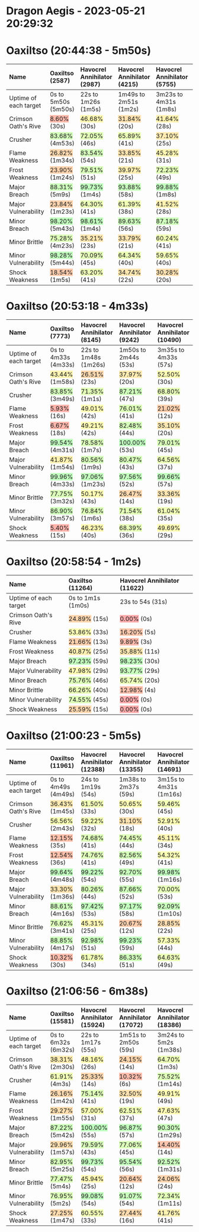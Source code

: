 
Dragon Aegis - 2023-05-21 20:29:32
==================================

# Oaxiltso (20:44:38 - 5m50s)

|Name|Oaxiltso (2587)|Havocrel Annihilator (2987)|Havocrel Annihilator (4215)|Havocrel Annihilator (5755)|Havocrel Annihilator (7234)|
| :--- | :--- | :--- | :--- | :--- | :--- |
|Uptime of each target|0s to 5m50s (5m50s)|22s to 1m26s (1m5s)|1m49s to 2m51s (1m2s)|3m23s to 4m31s (1m8s)|5m11s to 5m50s (38s)|
|Crimson Oath's Rive|<span style="background-color:#ffb9ac">8.60%</span> (30s)|<span style="background-color:#fff8b3">46.68%</span> (30s)|<span style="background-color:#ffe1b0">31.84%</span> (20s)|<span style="background-color:#fff1b2">41.64%</span> (28s)|<span style="background-color:#ffc5ad">15.94%</span> (6s)|
|Crusher|<span style="background-color:#d3ffbb">83.68%</span> (4m53s)|<span style="background-color:#e1ffb8">72.05%</span> (46s)|<span style="background-color:#eaffb7">65.89%</span> (41s)|<span style="background-color:#ffeab1">37.10%</span> (25s)|<span style="background-color:#ffc2ad">13.20%</span> (5s)|
|Flame Weakness|<span style="background-color:#ffd8af">26.82%</span> (1m34s)|<span style="background-color:#d3ffbb">83.54%</span> (54s)|<span style="background-color:#ffe4b1">33.85%</span> (21s)|<span style="background-color:#fff7b3">45.28%</span> (31s)|<span style="background-color:#ffe9b1">36.57%</span> (14s)|
|Frost Weakness|<span style="background-color:#ffd3af">23.90%</span> (1m24s)|<span style="background-color:#d8ffba">79.51%</span> (51s)|<span style="background-color:#ffeeb2">39.97%</span> (25s)|<span style="background-color:#e1ffb8">72.23%</span> (49s)|<span style="background-color:#faa">0.00%</span> (0s)|
|Major Breach|<span style="background-color:#cdffbc">88.31%</span> (5m9s)|<span style="background-color:#c0ffbe">99.73%</span> (1m4s)|<span style="background-color:#c7ffbd">93.88%</span> (58s)|<span style="background-color:#c0ffbe">99.88%</span> (1m8s)|<span style="background-color:#bfffbe">100.00%</span> (38s)|
|Major Vulnerability|<span style="background-color:#ffd3af">23.84%</span> (1m23s)|<span style="background-color:#ebffb7">64.30%</span> (41s)|<span style="background-color:#f0ffb6">61.39%</span> (38s)|<span style="background-color:#fff1b2">41.52%</span> (28s)|<span style="background-color:#ffe9b1">36.72%</span> (14s)|
|Minor Breach|<span style="background-color:#c1ffbe">98.20%</span> (5m43s)|<span style="background-color:#c1ffbe">98.61%</span> (1m4s)|<span style="background-color:#ccffbc">89.63%</span> (56s)|<span style="background-color:#ceffbb">87.18%</span> (59s)|<span style="background-color:#d0ffbb">85.60%</span> (33s)|
|Minor Brittle|<span style="background-color:#ddffb9">75.28%</span> (4m23s)|<span style="background-color:#ffe7b1">35.21%</span> (23s)|<span style="background-color:#ffe4b1">33.79%</span> (21s)|<span style="background-color:#f1ffb6">60.24%</span> (41s)|<span style="background-color:#f4ffb6">59.00%</span> (23s)|
|Minor Vulnerability|<span style="background-color:#c1ffbe">98.28%</span> (5m44s)|<span style="background-color:#e3ffb8">70.09%</span> (45s)|<span style="background-color:#ebffb7">64.34%</span> (40s)|<span style="background-color:#f2ffb6">59.65%</span> (40s)|<span style="background-color:#faa">0.00%</span> (0s)|
|Shock Weakness|<span style="background-color:#ffcbae">18.54%</span> (1m5s)|<span style="background-color:#edffb7">63.20%</span> (41s)|<span style="background-color:#ffe6b1">34.74%</span> (22s)|<span style="background-color:#ffdfb0">30.28%</span> (20s)|<span style="background-color:#ffceae">20.31%</span> (8s)|

# Oaxiltso (20:53:18 - 4m33s)
  

|Name|Oaxiltso (7773)|Havocrel Annihilator (8145)|Havocrel Annihilator (9242)|Havocrel Annihilator (10490)|
| :--- | :--- | :--- | :--- | :--- |
|Uptime of each target|0s to 4m33s (4m33s)|22s to 1m48s (1m26s)|1m50s to 2m44s (53s)|3m35s to 4m33s (57s)|
|Crimson Oath's Rive|<span style="background-color:#fff4b3">43.44%</span> (1m58s)|<span style="background-color:#ffd8af">26.51%</span> (23s)|<span style="background-color:#ffeab1">37.97%</span> (20s)|<span style="background-color:#fdffb4">52.50%</span> (30s)|
|Crusher|<span style="background-color:#d3ffbb">83.85%</span> (3m49s)|<span style="background-color:#e2ffb8">71.35%</span> (1m1s)|<span style="background-color:#ceffbb">87.21%</span> (47s)|<span style="background-color:#e6ffb8">68.80%</span> (39s)|
|Flame Weakness|<span style="background-color:#ffb3ab">5.93%</span> (16s)|<span style="background-color:#fffdb4">49.01%</span> (42s)|<span style="background-color:#dcffb9">76.01%</span> (41s)|<span style="background-color:#ffd0ae">21.02%</span> (12s)|
|Frost Weakness|<span style="background-color:#ffb5ab">6.67%</span> (18s)|<span style="background-color:#fffdb4">49.21%</span> (42s)|<span style="background-color:#d4ffba">82.48%</span> (44s)|<span style="background-color:#ffe7b1">35.10%</span> (20s)|
|Major Breach|<span style="background-color:#c0ffbe">99.54%</span> (4m31s)|<span style="background-color:#d9ffba">78.58%</span> (1m7s)|<span style="background-color:#bfffbe">100.00%</span> (53s)|<span style="background-color:#d8ffba">79.01%</span> (45s)|
|Major Vulnerability|<span style="background-color:#fff1b2">41.87%</span> (1m54s)|<span style="background-color:#d6ffba">80.56%</span> (1m9s)|<span style="background-color:#d6ffba">80.47%</span> (43s)|<span style="background-color:#ebffb7">64.56%</span> (37s)|
|Minor Breach|<span style="background-color:#c0ffbe">99.96%</span> (4m33s)|<span style="background-color:#c2ffbd">97.06%</span> (1m23s)|<span style="background-color:#c2ffbd">97.56%</span> (52s)|<span style="background-color:#c0ffbe">99.66%</span> (57s)|
|Minor Brittle|<span style="background-color:#daffb9">77.75%</span> (3m32s)|<span style="background-color:#fffeb4">50.17%</span> (43s)|<span style="background-color:#ffd8af">26.47%</span> (14s)|<span style="background-color:#ffe4b1">33.36%</span> (19s)|
|Minor Vulnerability|<span style="background-color:#cfffbb">86.90%</span> (3m57s)|<span style="background-color:#dcffb9">76.84%</span> (1m6s)|<span style="background-color:#e2ffb8">71.54%</span> (38s)|<span style="background-color:#f0ffb6">61.04%</span> (35s)|
|Shock Weakness|<span style="background-color:#ffb3ab">5.40%</span> (15s)|<span style="background-color:#fff8b3">46.23%</span> (40s)|<span style="background-color:#e6ffb8">68.39%</span> (36s)|<span style="background-color:#fffdb4">49.69%</span> (29s)|

# Oaxiltso (20:58:54 - 1m2s)
  

|Name|Oaxiltso (11264)|Havocrel Annihilator (11622)|
| :--- | :--- | :--- |
|Uptime of each target|0s to 1m1s (1m0s)|23s to 54s (31s)|
|Crimson Oath's Rive|<span style="background-color:#ffd5af">24.89%</span> (15s)|<span style="background-color:#faa">0.00%</span> (0s)|
|Crusher|<span style="background-color:#fbffb5">53.86%</span> (33s)|<span style="background-color:#ffc7ad">16.20%</span> (5s)|
|Flame Weakness|<span style="background-color:#ffd0ae">21.66%</span> (13s)|<span style="background-color:#ffbbac">9.89%</span> (3s)|
|Frost Weakness|<span style="background-color:#ffefb2">40.87%</span> (25s)|<span style="background-color:#ffe7b1">35.88%</span> (11s)|
|Major Breach|<span style="background-color:#c2ffbd">97.23%</span> (59s)|<span style="background-color:#c1ffbe">98.23%</span> (30s)|
|Major Vulnerability|<span style="background-color:#fffab3">47.98%</span> (29s)|<span style="background-color:#c7ffbd">93.77%</span> (29s)|
|Minor Breach|<span style="background-color:#ddffb9">75.76%</span> (46s)|<span style="background-color:#eaffb7">65.74%</span> (20s)|
|Minor Brittle|<span style="background-color:#e9ffb7">66.26%</span> (40s)|<span style="background-color:#ffc0ac">12.98%</span> (4s)|
|Minor Vulnerability|<span style="background-color:#deffb9">74.55%</span> (45s)|<span style="background-color:#faa">0.00%</span> (0s)|
|Shock Weakness|<span style="background-color:#ffd7af">25.59%</span> (15s)|<span style="background-color:#faa">0.00%</span> (0s)|

# Oaxiltso (21:00:23 - 5m5s)
  

|Name|Oaxiltso (11961)|Havocrel Annihilator (12388)|Havocrel Annihilator (13355)|Havocrel Annihilator (14691)|
| :--- | :--- | :--- | :--- | :--- |
|Uptime of each target|0s to 4m49s (4m49s)|24s to 1m19s (54s)|1m38s to 2m37s (59s)|3m15s to 4m31s (1m16s)|
|Crimson Oath's Rive|<span style="background-color:#ffe9b1">36.43%</span> (1m45s)|<span style="background-color:#f0ffb6">61.50%</span> (33s)|<span style="background-color:#fffeb4">50.65%</span> (30s)|<span style="background-color:#f2ffb6">59.46%</span> (45s)|
|Crusher|<span style="background-color:#f7ffb5">56.56%</span> (2m43s)|<span style="background-color:#f2ffb6">59.22%</span> (32s)|<span style="background-color:#ffe1b0">31.10%</span> (18s)|<span style="background-color:#fdffb4">52.91%</span> (40s)|
|Flame Weakness|<span style="background-color:#ffc0ac">12.15%</span> (35s)|<span style="background-color:#deffb9">74.68%</span> (41s)|<span style="background-color:#deffb9">74.45%</span> (44s)|<span style="background-color:#fff7b3">45.11%</span> (34s)|
|Frost Weakness|<span style="background-color:#ffc0ac">12.54%</span> (36s)|<span style="background-color:#deffb9">74.76%</span> (41s)|<span style="background-color:#d4ffba">82.56%</span> (49s)|<span style="background-color:#faffb5">54.32%</span> (41s)|
|Major Breach|<span style="background-color:#c0ffbe">99.64%</span> (4m48s)|<span style="background-color:#c0ffbe">99.22%</span> (54s)|<span style="background-color:#c8ffbc">92.70%</span> (55s)|<span style="background-color:#c0ffbe">99.98%</span> (1m16s)|
|Major Vulnerability|<span style="background-color:#ffe4b1">33.30%</span> (1m36s)|<span style="background-color:#d6ffba">80.26%</span> (44s)|<span style="background-color:#ceffbb">87.66%</span> (52s)|<span style="background-color:#e5ffb8">70.00%</span> (53s)|
|Minor Breach|<span style="background-color:#cdffbc">88.61%</span> (4m16s)|<span style="background-color:#c2ffbd">97.42%</span> (53s)|<span style="background-color:#c2ffbd">97.17%</span> (58s)|<span style="background-color:#c8ffbc">92.09%</span> (1m10s)|
|Minor Brittle|<span style="background-color:#dcffb9">76.62%</span> (3m41s)|<span style="background-color:#fff7b3">45.31%</span> (25s)|<span style="background-color:#ffceae">20.67%</span> (12s)|<span style="background-color:#ffdcb0">28.85%</span> (22s)|
|Minor Vulnerability|<span style="background-color:#cdffbc">88.85%</span> (4m17s)|<span style="background-color:#c8ffbc">92.98%</span> (51s)|<span style="background-color:#c0ffbe">99.23%</span> (59s)|<span style="background-color:#f5ffb5">57.33%</span> (44s)|
|Shock Weakness|<span style="background-color:#ffbcac">10.32%</span> (30s)|<span style="background-color:#f0ffb6">61.78%</span> (34s)|<span style="background-color:#cfffbb">86.33%</span> (51s)|<span style="background-color:#ebffb7">64.63%</span> (49s)|

# Oaxiltso (21:06:56 - 6m38s)
  

|Name|Oaxiltso (15581)|Havocrel Annihilator (15924)|Havocrel Annihilator (17072)|Havocrel Annihilator (18386)|
| :--- | :--- | :--- | :--- | :--- |
|Uptime of each target|0s to 6m32s (6m32s)|22s to 1m17s (55s)|1m51s to 2m50s (59s)|3m24s to 5m2s (1m38s)|
|Crimson Oath's Rive|<span style="background-color:#ffecb2">38.31%</span> (2m30s)|<span style="background-color:#fffbb4">48.16%</span> (26s)|<span style="background-color:#ffd5af">24.15%</span> (14s)|<span style="background-color:#ebffb7">64.70%</span> (1m3s)|
|Crusher|<span style="background-color:#f0ffb6">61.91%</span> (4m3s)|<span style="background-color:#ffd7af">25.33%</span> (14s)|<span style="background-color:#ffbcac">10.32%</span> (6s)|<span style="background-color:#ddffb9">75.52%</span> (1m14s)|
|Flame Weakness|<span style="background-color:#ffd8af">26.16%</span> (1m42s)|<span style="background-color:#ddffb9">75.14%</span> (41s)|<span style="background-color:#ffe2b0">32.50%</span> (19s)|<span style="background-color:#fffdb4">49.91%</span> (49s)|
|Frost Weakness|<span style="background-color:#ffddb0">29.27%</span> (1m55s)|<span style="background-color:#f7ffb5">57.00%</span> (31s)|<span style="background-color:#eeffb6">62.51%</span> (37s)|<span style="background-color:#fffab3">47.63%</span> (47s)|
|Major Breach|<span style="background-color:#ceffbb">87.22%</span> (5m42s)|<span style="background-color:#bfffbe">100.00%</span> (55s)|<span style="background-color:#c3ffbd">96.87%</span> (57s)|<span style="background-color:#caffbc">90.30%</span> (1m29s)|
|Major Vulnerability|<span style="background-color:#ffddb0">29.96%</span> (1m57s)|<span style="background-color:#d8ffba">79.59%</span> (43s)|<span style="background-color:#daffb9">77.06%</span> (45s)|<span style="background-color:#ffc4ad">14.40%</span> (14s)|
|Minor Breach|<span style="background-color:#d4ffba">82.95%</span> (5m25s)|<span style="background-color:#c0ffbe">99.73%</span> (54s)|<span style="background-color:#c5ffbd">95.54%</span> (56s)|<span style="background-color:#c8ffbc">92.52%</span> (1m31s)|
|Minor Brittle|<span style="background-color:#daffb9">77.47%</span> (5m4s)|<span style="background-color:#fff7b3">45.94%</span> (25s)|<span style="background-color:#ffceae">20.64%</span> (12s)|<span style="background-color:#ffd5af">24.06%</span> (24s)|
|Minor Vulnerability|<span style="background-color:#dcffb9">76.95%</span> (5m2s)|<span style="background-color:#c0ffbe">99.08%</span> (54s)|<span style="background-color:#c9ffbc">91.07%</span> (54s)|<span style="background-color:#e1ffb8">72.34%</span> (1m11s)|
|Shock Weakness|<span style="background-color:#ffdaaf">27.25%</span> (1m47s)|<span style="background-color:#f1ffb6">60.55%</span> (33s)|<span style="background-color:#ffdaaf">27.44%</span> (16s)|<span style="background-color:#fff1b2">41.76%</span> (41s)|
